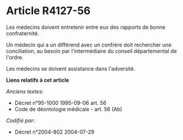 # Article R4127-56

Les médecins doivent entretenir entre eux des rapports de bonne confraternité.

Un médecin qui a un différend avec un confrère doit rechercher une conciliation, au besoin par l'intermédiaire du conseil
départemental de l'ordre.

Les médecins se doivent assistance dans l'adversité.

**Liens relatifs à cet article**

_Anciens textes_:

  - Décret n°95-1000 1995-09-06 art. 56
  - Code de déontologie médicale - art. 56 (Ab)

_Codifié par_:

  - Décret n°2004-802 2004-07-29
